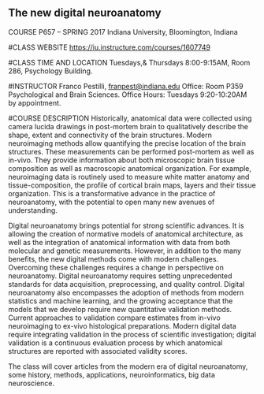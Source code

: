 ## The new digital neuroanatomy 
COURSE P657 –  SPRING 2017
Indiana University, Bloomington, Indiana

#CLASS WEBSITE 
https://iu.instructure.com/courses/1607749 

#CLASS TIME AND LOCATION
Tuesdays,& Thursdays 8:00-9:15AM, Room 286, Psychology Building.

#INSTRUCTOR
Franco Pestilli, franpest@indiana.edu
Office: Room P359 Psychological and Brain Sciences.
Office Hours: Tuesdays 9:20-10:20AM by appointment.

#COURSE DESCRIPTION
Historically, anatomical data were collected using camera lucida drawings in post-mortem brain to qualitatively describe the shape, extent and connectivity of the brain structures. Modern neuroimaging methods allow quantifying the precise location of the brain structures. These measurements can be performed post-mortem as well as in-vivo. They provide information about both microscopic brain tissue composition as well as macroscopic anatomical organization. For example, neuroimaging data is routinely used to measure white matter anatomy and tissue-composition, the profile of cortical brain maps, layers and their tissue organization. This is a transformative advance in the practice of neuroanatomy, with the potential to open many new avenues of understanding. 

Digital neuroanatomy brings potential for strong scientific advances. It is allowing the creation of normative models of anatomical architecture, as well as the integration of anatomical information with data from both molecular and genetic measurements. However, in addition to the many benefits, the new digital methods come with modern challenges. Overcoming these challenges requires a change in perspective on neuroanatomy. Digital neuroanatomy requires setting unprecedented standards for data acquisition, preprocessing, and quality control. Digital neuroanatomy also encompasses the adoption of methods from modern statistics and machine learning, and the growing acceptance that the models that we develop require new quantitative validation methods. Current approaches to validation compare estimates from in-vivo neuroimaging to ex-vivo histological preparations. Modern digital data require integrating validation in the process of scientific investigation; digital validation is a continuous evaluation process by which anatomical structures are reported with associated validity scores.

The class will cover articles from the modern era of digital neuroanatomy, some history, methods, applications, neuroinformatics, big data neuroscience.

